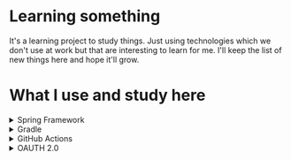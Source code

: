 # Learning something

It's a learning project to study things.
Just using technologies which we don't use at work but that
are interesting to learn for me. I'll keep the list of new
things here and hope it'll grow.

# What I use and study here

<details>
<summary>Spring Framework</summary>

#### Learning:

- Spring for beginners [certificate](https://www.udemy.com/certificate/UC-d33a0011-e7dc-4d0b-a55e-1956d3dec908/)
    - Finished: 18 March 2023
    - Spring a must-know tool to increase ones chances on the market
    - I couldn't use it on my job, so started with something

</details>

<details>
<summary>Gradle</summary>

#### Using:

- Just decided to use it instead of Maven
- I had a big job experience with Maven, but nothing with Gradle
- Didn't meet any problems on basic usage - mostly it's just another syntax

</details>

<details>
    <summary>GitHub Actions</summary>

#### Learning:

- GitHub Actions - The Complete
  Guide [certificate](https://www.udemy.com/certificate/UC-852683ac-bea0-4019-a120-264cbbda7bed/)
    - Finished: 23 July 2023
    - On my job, we moved to GitHub. I thought - now we can implement some CI/CD. Just need to learn about that.

#### Examples:

- Common triggers ('on'): [link](.github/workflows/demo-triggers.yml)
- Repository / environment variables and secrets [link](.github/workflows/demo-env-variables-secrets.yml)
- Using artifacts, outputs and cache: [link](.github/workflows/demo-artifacts-outputs-cache.yml)
- Conditions to run job / step and behaviour on failure: [link](.github/workflows/demo-conditions-errors.yml)
- Matrix - perform several times with different parameter combinations: [link](.github/workflows/demo-matrix.yml)
- Reusable workflow:
    - Example: [link](.github/workflows/demo-reusable-workflow-define.yml)
    - Example usage: [link](.github/workflows/demo-reusable-workflow-use.yml)
- Custom actions:
    - Composite: [link](.github/actions/example-composite-action/action.yml)
    - JavaScript: [link](.github/actions/example-js-action)
    - Docker (Java): [link](.github/actions/example-docker-action)
    - Using the actions: [link](.github/workflows/demo-custom-actions-use.yml)
- Security vulnerabilities:
    - Script injection vulnerabilities: [link](.github/workflows/demo-security-script-injection-threat.yml)
    - Permissions and $GITHUB_TOKEN: [link](.github/workflows/demo-security-github-token.yml)

</details>

<details>
<summary>OAUTH 2.0</summary>

#### Learning:

- The Nuts and Bolts of OAuth
  2.0 [certificate](https://www.udemy.com/certificate/UC-aaa657a0-1fca-4283-8c53-9b5886e3a3bc/)
    - Finished: 17 Jun 2023
    - On my job I faced an issue with Single Sign-On certificate expiration. Couldn't find any help, so decided
      to learn about authorization things. After the course I knew what exactly to ask, so the issue was solved.
    - This topic appeared to be very interesting, so I decided to make a pet project to play with that. When started,
      found that there are even more useful (and market valuable) technologies to study before that.

</details>
